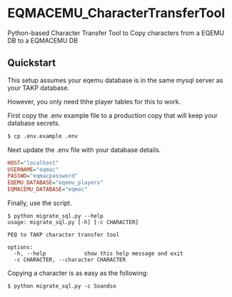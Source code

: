 # EQMACEMU_CharacterTransferTool
Python-based Character Transfer Tool to Copy characters from a EQEMU DB to a EQMACEMU DB

## Quickstart
This setup assumes your eqemu database is in the same mysql server as your TAKP database. 

However, you only need thhe player tables for this to work.

First copy the .env example file to a production copy that will keep your database secrets.
```bash
$ cp .env.example .env
```
Next update the .env file with your database details. 

```ini
HOST="localhost"
USERNAME="eqmac"
PASSWD="eqmacpassword"
EQEMU_DATABASE="eqemu_players"
EQMACEMU_DATABASE="eqmac"
```

Finally, use the script.
```
$ python migrate_sql.py --help
usage: migrate_sql.py [-h] [-c CHARACTER]

PEQ to TAKP character transfer tool

options:
  -h, --help            show this help message and exit
  -c CHARACTER, --character CHARACTER
```
Copying a character is as easy as the following:
```
$ python migrate_sql.py -c Soandso
```